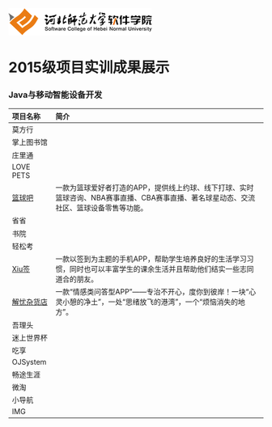<img src="./image/logo.png"/>

# 2015级项目实训成果展示 

### Java与移动智能设备开发
|项目名称|简介 |
|:---|:---|
|莫方行||
|掌上图书馆||
|庄里通||
|LOVE PETS||	
|[篮球吧](./project/Java与移动智能设备开发/篮球吧)|一款为篮球爱好者打造的APP，提供线上约球、线下打球、实时篮球咨询、NBA赛事直播、CBA赛事直播、著名球星动态、交流社区、篮球设备零售等功能。|
|省省||
|书院||
|轻松考||
|[Xiu签](./project/Java与移动智能设备开发/Xiu签)|一款以签到为主题的手机APP，帮助学生培养良好的生活学习习惯，同时也可以丰富学生的课余生活并且帮助他们结实一些志同道合的朋友。|
|[解忧杂货店](./project/Java与移动智能设备开发/解忧杂货店)|一款“情感类问答型APP”——专治不开心，度你到彼岸！一块“心灵小憩的净土”，一处“思绪放飞的港湾”，一个“烦恼消失的地方”。|
|吾理头||
|<nobr>迷上世界杯</nobr>||
|吃享||
|OJSystem||
|畅途生涯||
|微淘||
|小导航||
|IMG||

